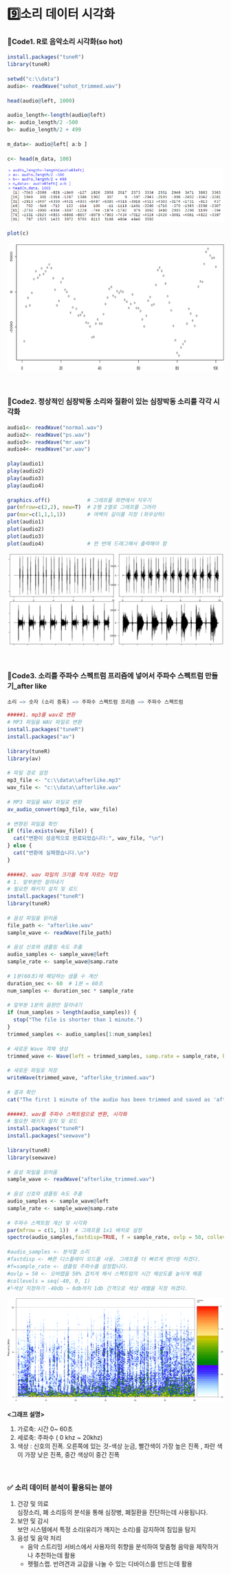 # 9️⃣소리 데이터 시각화
### 📍Code1. R로 음악소리 시각화(so hot)
```r
install.packages("tuneR")
library(tuneR)

setwd("c:\\data")
audio<- readWave("sohot_trimmed.wav")

head(audio@left, 1000)

audio_length<-length(audio@left)
a<- audio_length/2 -500
b<- audio_length/2 + 499

m_data<- audio@left[ a:b ]

c<- head(m_data, 100) 
```

<img src="image/_9-1.png">

```r
plot(c)
```
<img src="image/_9-2.png" width=800 height=300>


&nbsp;


### 📍Code2. 정상적인 심장박동 소리와 질환이 있는 심장박동 소리를 각각 시각화

```r
audio1<- readWave("normal.wav")
audio2<- readWave("ps.wav")
audio3<- readWave("mr.wav")
audio4<- readWave("ar.wav")

play(audio1)
play(audio2)
play(audio3)
play(audio4)

graphics.off()            # 그래프를 화면에서 지우기 
par(mfrow=c(2,2), new=T)  # 2행 2열로 그래프를 그려라 
par(mar=c(1,1,1,1))       # 여백의 길이를 지정 (좌우상하) 
plot(audio1)
plot(audio2)
plot(audio3)
plot(audio4)              # 한 번에 드래그해서 출력해야 함 
```

<img src="image/_9-3.png">

&nbsp;


### 📍Code3. 소리를 주파수 스펙트럼 프리즘에 넣어서 주파수 스펙트럼 만들기_after like
```r
소리 —> 숫자 (소리 증폭) —> 주파수 스펙트럼 프리즘 —> 주파수 스펙트럼 
```
```r
#####1. mp3를 wav로 변환
# MP3 파일을 WAV 파일로 변환
install.packages("tuneR")
install.packages("av")

library(tuneR)
library(av)

# 파일 경로 설정
mp3_file <- "c:\\data\\afterlike.mp3"
wav_file <- "c:\\data\\afterlike.wav"

# MP3 파일을 WAV 파일로 변환
av_audio_convert(mp3_file, wav_file)

# 변환된 파일을 확인
if (file.exists(wav_file)) {
  cat("변환이 성공적으로 완료되었습니다:", wav_file, "\n")
} else {
  cat("변환에 실패했습니다.\n")
}

#####2. wav 파일의 크기를 작게 자르는 작업
# 1. 앞부분만 잘라내기
# 필요한 패키지 설치 및 로드
install.packages("tuneR")
library(tuneR)

# 음성 파일을 읽어옴
file_path <- "afterlike.wav"
sample_wave <- readWave(file_path)

# 음성 신호와 샘플링 속도 추출
audio_samples <- sample_wave@left
sample_rate <- sample_wave@samp.rate

# 1분(60초)에 해당하는 샘플 수 계산
duration_sec <- 60  # 1분 = 60초
num_samples <- duration_sec * sample_rate

# 앞부분 1분의 음원만 잘라내기
if (num_samples > length(audio_samples)) {
  stop("The file is shorter than 1 minute.")
}
trimmed_samples <- audio_samples[1:num_samples]

# 새로운 Wave 객체 생성
trimmed_wave <- Wave(left = trimmed_samples, samp.rate = sample_rate, bit = sample_wave@bit)

# 새로운 파일로 저장
writeWave(trimmed_wave, "afterlike_trimmed.wav")

# 결과 확인
cat("The first 1 minute of the audio has been trimmed and saved as 'afterlike_trimmed.wav'\n")

#####3. wav를 주파수 스펙트럼으로 변환, 시각화
# 필요한 패키지 설치 및 로드
install.packages("tuneR")
install.packages("seewave")

library(tuneR)
library(seewave)

# 음성 파일을 읽어옴
sample_wave <- readWave("afterlike_trimmed.wav")

# 음성 신호와 샘플링 속도 추출
audio_samples <- sample_wave@left
sample_rate <- sample_wave@samp.rate

# 주파수 스펙트럼 계산 및 시각화
par(mfrow = c(1, 1))  # 그래프를 1x1 배치로 설정
spectro(audio_samples,fastdisp=TRUE, f = sample_rate, ovlp = 50, collevels = seq(-40, 0, 1))

#audio_samples <- 분석할 소리
#fastdisp <- 빠른 디스플레이 모드를 사용. 그래프를 더 빠르게 랜더링 하겠다.
#f=sample_rate <- 샘플링 주파수를 설정합니다.
#ovlp = 50 <- 오버랩을 50% 겹치게 해서 스펙트럼의 시간 해상도를 높이게 해줌
#collevels = seq(-40, 0, 1) 
#└색상 지정하기 -40db ~ 0db까지 1db 간격으로 색상 레벨을 지정 하겠다. 
```
<img src="image/_9-4.png">

**<그래프 설명>**  
1. 가로축: 시간 0~ 60초   
2. 세로축: 주파수 ( 0 khz ~ 20khz)   
3. 색상 : 신호의 진폭. 오른쪽에 있는 것-색상 눈금, 빨간색이 가장 높은 진폭 , 
          파란 색이 가장 낮은 진폭, 중간 색상이 중간 진폭 

&nbsp;


### ✅ 소리 데이터 분석이 활용되는 분야
1. 건강 및 의료   
    심장소리, 폐 소리등의 분석을 통해 심장병, 폐질환을 진단하는데 사용됩니다.   
2. 보안 및 감시  
    보안 시스템에서 특정 소리(유리가 깨지는 소리)를 감지하여 침입을 탐지  
3. 음성 및 음악 처리  
    - 음악 스트리밍 서비스에서 사용자의 취향을 분석하여 맞춤형 음악을 제작하거나 추천하는데 활용   
    - 펫펄스랩. 반려견과 교감을 나눌 수 있는 디바이스를 만드는데 활용

